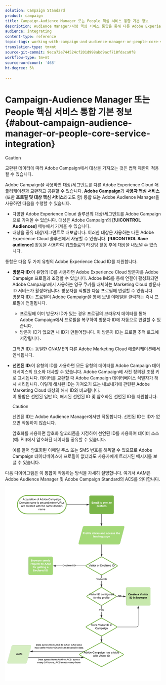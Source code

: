 ```yaml
---
solution: Campaign Standard
product: campaign
title: Campaign-Audience Manager 또는 People 핵심 서비스 통합 기본 정보
description: Audience Manager/사람 핵심 서비스 통합을 통해 다른 Adobe Experience Cloud 솔루션 내에서 대상 또는 세그먼트를 공유할 수 있습니다.
audience: integrating
content-type: reference
topic-tags: working-with-campaign-and-audience-manager-or-people-core-service
translation-type: tm+mt
source-git-commit: 9eca72e744524cf201d998abd9acf718fdaca0f8
workflow-type: tm+mt
source-wordcount: '468'
ht-degree: 5%

---
```



# Campaign-Audience Manager 또는 People 핵심 서비스 통합 기본 정보{#about-campaign-audience-manager-or-people-core-service-integration}

>[!CAUTION]
>
>교환된 데이터에 따라 Adobe Campaign에서 대상을 가져오는 것은 법적 제한이 적용될 수 있습니다.

Adobe Campaign을 사용하면 대상/세그먼트를 다른 Adobe Experience Cloud 애플리케이션과 교환하고 공유할 수 있습니다. **Adobe Campaign**&#x200B;과 **사용자 핵심 서비스**(또한 **프로필 및 대상 핵심 서비스**&#x200B;라고도 함) 통합 또는 Adobe Audience Manager을 사용하면 다음을 수행할 수 있습니다.

* 다양한 Adobe Experience Cloud 솔루션의 대상/세그먼트를 Adobe Campaign으로 가져올 수 있습니다. 대상은 Adobe Campaign의 **[!UICONTROL Audiences]** 메뉴에서 가져올 수 있습니다.
* 대상을 공유 대상/세그먼트로 내보냅니다. 이러한 대상은 사용하는 다른 Adobe Experience Cloud 솔루션에서 사용할 수 있습니다. **[!UICONTROL Save audience]** 활동을 사용하여 워크플로의 타깃팅 활동 후에 대상을 내보낼 수 있습니다.

통합은 다음 두 가지 유형의 Adobe Experience Cloud ID를 지원합니다.

* **방문자 ID**:이 유형의 ID를 사용하면 Adobe Experience Cloud 방문자를 Adobe Campaign 프로필과 조정할 수 있습니다. Adobe IMS를 통해 연결이 활성화되면 Adobe Campaign에서 사용하는 영구 쿠키를 대체하는 Marketing Cloud 방문자 ID 서비스가 활성화됩니다. 방문자를 식별한 다음 프로필에 연결할 수 있습니다.
   <br>방문자 ID는 프로필이 Adobe Campaign을 통해 보낸 이메일을 클릭하는 즉시 프로필에 연결됩니다.
   * 프로필에 이미 방문자 ID가 있는 경우 프로필의 브라우저 데이터를 통해 Adobe Campaign에서 프로필을 복구하여 방문자 ID에 자동으로 연결할 수 있습니다.
   * 방문자 ID가 없으면 새 ID가 만들어집니다. 이 방문자 ID는 프로필 추적 로그에 저장됩니다.

   그러면 ID는 동일한 CNAME의 다른 Adobe Marketing Cloud 애플리케이션에서 인식됩니다.

* **선언된 ID**:이 유형의 ID를 사용하면 모든 유형의 데이터를 Adobe Campaign 데이터베이스의 요소와 대사할 수 있습니다. Adobe Campaign에 사전 정의된 조정 키로 표시됩니다. 데이터를 교환할 때 Adobe Campaign 데이터베이스 식별자가 해시 처리됩니다. 이렇게 해시된 ID는 가져오기 또는 내보내기에 관련된 Adobe Marketing Cloud 대상의 해시 ID와 비교됩니다.
   <br>이 통합은 선언된 일반 ID, 해시된 선언된 ID 및 암호화된 선언된 ID를 지원합니다.

   >[!CAUTION]
   >
   >선언된 ID는 Adobe Audience Manager에서만 작동합니다. 선언된 ID는 ID가 없으면 작동하지 않습니다.

   암호화를 사용하면 암호화 알고리즘을 지정하여 선언된 ID를 사용하여 데이터 소스(예: PII)에서 암호화된 데이터를 공유할 수 있습니다.

   예를 들어 암호화된 이메일 주소 또는 SMS 번호를 해독할 수 있으므로 Adobe Campaign 데이터베이스에 프로필이 없더라도 사용자에게 트리거된 메시지를 보낼 수 있습니다.

다음 다이어그램은 이 통합이 작동하는 방식을 자세히 설명합니다. 여기서 AAM은 Adobe Audience Manager 및 Adobe Campaign Standard의 ACS를 의미합니다.

![](assets/aam_diagram.png)
